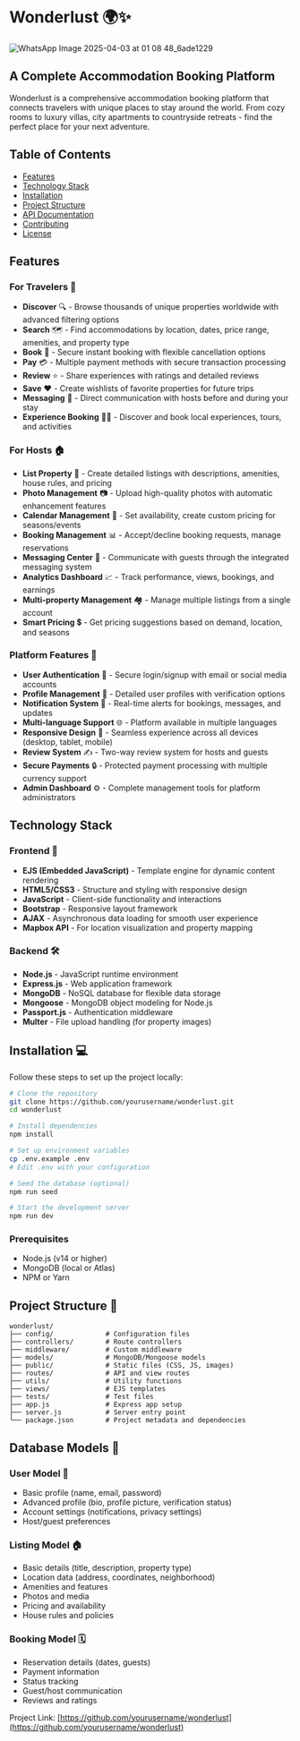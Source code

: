 # Wonderlust 🌍✨

![WhatsApp Image 2025-04-03 at 01 08 48_6ade1229](https://github.com/user-attachments/assets/5333abee-d9fe-4514-9731-11f00f7f69b3)


## A Complete Accommodation Booking Platform

Wonderlust is a comprehensive accommodation booking platform that connects travelers with unique places to stay around the world. From cozy rooms to luxury villas, city apartments to countryside retreats - find the perfect place for your next adventure.

## Table of Contents
- [Features](#features)
- [Technology Stack](#technology-stack)
- [Installation](#installation)
- [Project Structure](#project-structure)
- [API Documentation](#api-documentation)
- [Contributing](#contributing)
- [License](#license)

## Features

### For Travelers 🧳
- **Discover** 🔍 - Browse thousands of unique properties worldwide with advanced filtering options
- **Search** 🗺️ - Find accommodations by location, dates, price range, amenities, and property type
- **Book** 📅 - Secure instant booking with flexible cancellation options
- **Pay** 💳 - Multiple payment methods with secure transaction processing
- **Review** ⭐ - Share experiences with ratings and detailed reviews
- **Save** ❤️ - Create wishlists of favorite properties for future trips
- **Messaging** 💬 - Direct communication with hosts before and during your stay
- **Experience Booking** 🏄‍♂️ - Discover and book local experiences, tours, and activities

### For Hosts 🏠
- **List Property** 📝 - Create detailed listings with descriptions, amenities, house rules, and pricing
- **Photo Management** 📷 - Upload high-quality photos with automatic enhancement features
- **Calendar Management** 📆 - Set availability, create custom pricing for seasons/events
- **Booking Management** 📊 - Accept/decline booking requests, manage reservations
- **Messaging Center** 📨 - Communicate with guests through the integrated messaging system
- **Analytics Dashboard** 📈 - Track performance, views, bookings, and earnings
- **Multi-property Management** 🏘️ - Manage multiple listings from a single account
- **Smart Pricing** 💲 - Get pricing suggestions based on demand, location, and seasons

### Platform Features 🚀
- **User Authentication** 🔐 - Secure login/signup with email or social media accounts
- **Profile Management** 👤 - Detailed user profiles with verification options
- **Notification System** 🔔 - Real-time alerts for bookings, messages, and updates
- **Multi-language Support** 🌐 - Platform available in multiple languages
- **Responsive Design** 📱 - Seamless experience across all devices (desktop, tablet, mobile)
- **Review System** ✍️ - Two-way review system for hosts and guests
- **Secure Payments** 🔒 - Protected payment processing with multiple currency support
- **Admin Dashboard** ⚙️ - Complete management tools for platform administrators

## Technology Stack

### Frontend 🎨
- **EJS (Embedded JavaScript)** - Template engine for dynamic content rendering
- **HTML5/CSS3** - Structure and styling with responsive design
- **JavaScript** - Client-side functionality and interactions
- **Bootstrap** - Responsive layout framework
- **AJAX** - Asynchronous data loading for smooth user experience
- **Mapbox API** - For location visualization and property mapping

### Backend 🛠️
- **Node.js** - JavaScript runtime environment
- **Express.js** - Web application framework
- **MongoDB** - NoSQL database for flexible data storage
- **Mongoose** - MongoDB object modeling for Node.js
- **Passport.js** - Authentication middleware
- **Multer** - File upload handling (for property images)



## Installation 💻

Follow these steps to set up the project locally:

```bash
# Clone the repository
git clone https://github.com/yourusername/wonderlust.git
cd wonderlust

# Install dependencies
npm install

# Set up environment variables
cp .env.example .env
# Edit .env with your configuration

# Seed the database (optional)
npm run seed

# Start the development server
npm run dev
```

### Prerequisites
- Node.js (v14 or higher)
- MongoDB (local or Atlas)
- NPM or Yarn

## Project Structure 📁

```
wonderlust/
├── config/             # Configuration files
├── controllers/        # Route controllers
├── middleware/         # Custom middleware
├── models/             # MongoDB/Mongoose models
├── public/             # Static files (CSS, JS, images)
├── routes/             # API and view routes
├── utils/              # Utility functions
├── views/              # EJS templates
├── tests/              # Test files
├── app.js              # Express app setup
├── server.js           # Server entry point
└── package.json        # Project metadata and dependencies
```


## Database Models 💾

### User Model 👤
- Basic profile (name, email, password)
- Advanced profile (bio, profile picture, verification status)
- Account settings (notifications, privacy settings)
- Host/guest preferences

### Listing Model 🏠
- Basic details (title, description, property type)
- Location data (address, coordinates, neighborhood)
- Amenities and features
- Photos and media
- Pricing and availability
- House rules and policies

### Booking Model 🗓️
- Reservation details (dates, guests)
- Payment information
- Status tracking
- Guest/host communication
- Reviews and ratings



Project Link: [https://github.com/yourusername/wonderlust](https://github.com/yourusername/wonderlust)
